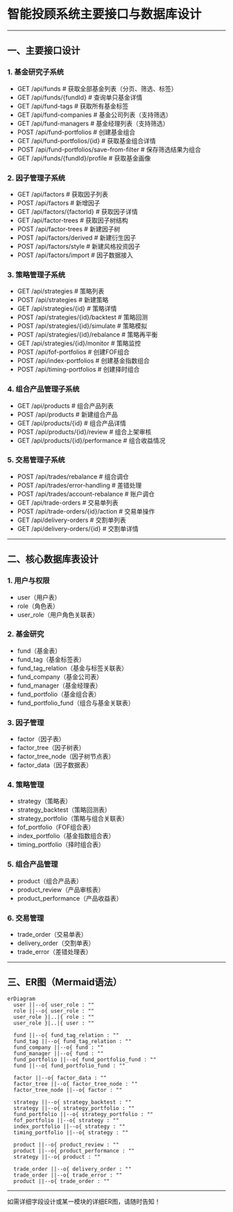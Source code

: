 # 智能投顾系统主要接口与数据库设计

---

## 一、主要接口设计

### 1. 基金研究子系统
- GET    /api/funds                      # 获取全部基金列表（分页、筛选、标签）
- GET    /api/funds/{fundId}             # 查询单只基金详情
- GET    /api/fund-tags                  # 获取所有基金标签
- GET    /api/fund-companies             # 基金公司列表（支持筛选）
- GET    /api/fund-managers              # 基金经理列表（支持筛选）
- POST   /api/fund-portfolios            # 创建基金组合
- GET    /api/fund-portfolios/{id}       # 获取基金组合详情
- POST   /api/fund-portfolios/save-from-filter # 保存筛选结果为组合
- GET    /api/funds/{fundId}/profile     # 获取基金画像

### 2. 因子管理子系统
- GET    /api/factors                    # 获取因子列表
- POST   /api/factors                    # 新增因子
- GET    /api/factors/{factorId}         # 获取因子详情
- GET    /api/factor-trees               # 获取因子树结构
- POST   /api/factor-trees               # 新建因子树
- POST   /api/factors/derived            # 新建衍生因子
- POST   /api/factors/style              # 新建风格投资因子
- POST   /api/factors/import             # 因子数据接入

### 3. 策略管理子系统
- GET    /api/strategies                 # 策略列表
- POST   /api/strategies                 # 新建策略
- GET    /api/strategies/{id}            # 策略详情
- POST   /api/strategies/{id}/backtest   # 策略回测
- POST   /api/strategies/{id}/simulate   # 策略模拟
- POST   /api/strategies/{id}/rebalance  # 策略再平衡
- GET    /api/strategies/{id}/monitor    # 策略监控
- POST   /api/fof-portfolios             # 创建FOF组合
- POST   /api/index-portfolios           # 创建基金指数组合
- POST   /api/timing-portfolios          # 创建择时组合

### 4. 组合产品管理子系统
- GET    /api/products                   # 组合产品列表
- POST   /api/products                   # 新建组合产品
- GET    /api/products/{id}              # 组合产品详情
- POST   /api/products/{id}/review       # 组合上架审核
- GET    /api/products/{id}/performance  # 组合收益情况

### 5. 交易管理子系统
- POST   /api/trades/rebalance           # 组合调仓
- POST   /api/trades/error-handling      # 差错处理
- POST   /api/trades/account-rebalance   # 账户调仓
- GET    /api/trade-orders               # 交易单列表
- POST   /api/trade-orders/{id}/action   # 交易单操作
- GET    /api/delivery-orders            # 交割单列表
- GET    /api/delivery-orders/{id}       # 交割单详情

---

## 二、核心数据库表设计

### 1. 用户与权限
- user（用户表）
- role（角色表）
- user_role（用户角色关联表）

### 2. 基金研究
- fund（基金表）
- fund_tag（基金标签表）
- fund_tag_relation（基金与标签关联表）
- fund_company（基金公司表）
- fund_manager（基金经理表）
- fund_portfolio（基金组合表）
- fund_portfolio_fund（组合与基金关联表）

### 3. 因子管理
- factor（因子表）
- factor_tree（因子树表）
- factor_tree_node（因子树节点表）
- factor_data（因子数据表）

### 4. 策略管理
- strategy（策略表）
- strategy_backtest（策略回测表）
- strategy_portfolio（策略与组合关联表）
- fof_portfolio（FOF组合表）
- index_portfolio（基金指数组合表）
- timing_portfolio（择时组合表）

### 5. 组合产品管理
- product（组合产品表）
- product_review（产品审核表）
- product_performance（产品收益表）

### 6. 交易管理
- trade_order（交易单表）
- delivery_order（交割单表）
- trade_error（差错处理表）

---

## 三、ER图（Mermaid语法）

```mermaid
erDiagram
  user ||--o{ user_role : ""
  role ||--o{ user_role : ""
  user_role }|..|{ role : ""
  user_role }|..|{ user : ""

  fund ||--o{ fund_tag_relation : ""
  fund_tag ||--o{ fund_tag_relation : ""
  fund_company ||--o{ fund : ""
  fund_manager ||--o{ fund : ""
  fund_portfolio ||--o{ fund_portfolio_fund : ""
  fund ||--o{ fund_portfolio_fund : ""

  factor ||--o{ factor_data : ""
  factor_tree ||--o{ factor_tree_node : ""
  factor_tree_node ||--o{ factor : ""

  strategy ||--o{ strategy_backtest : ""
  strategy ||--o{ strategy_portfolio : ""
  fund_portfolio ||--o{ strategy_portfolio : ""
  fof_portfolio ||--o{ strategy : ""
  index_portfolio ||--o{ strategy : ""
  timing_portfolio ||--o{ strategy : ""

  product ||--o{ product_review : ""
  product ||--o{ product_performance : ""
  strategy ||--o{ product : ""

  trade_order ||--o{ delivery_order : ""
  trade_order ||--o{ trade_error : ""
  product ||--o{ trade_order : ""
```

---

如需详细字段设计或某一模块的详细ER图，请随时告知！ 